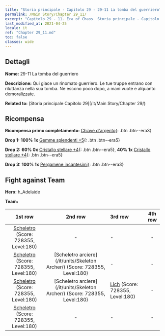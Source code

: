 ```yaml
---
title: "Storia principale - Capitolo 29 - 29-11 La tomba del guerriero"
permalink: /Main Story/Chapter 29_11/
excerpt: "Capitolo 29 - 11. Era of Chaos  Storia principale - Capitolo 29_11. 29-11 La tomba del guerriero"
last_modified_at: 2021-04-25
locale: it
ref: "Chapter 29_11.md"
toc: false
classes: wide
---
```


## Dettagli

 **Nome:** 29-11 La tomba del guerriero

 **Descrizione:** Qui giace un rinomato guerriero. Le tue truppe entrano con riluttanza nella sua tomba. Ne escono poco dopo, a mani vuote e alquanto demoralizzate.

 **Related to:** [Storia principale Capitolo 29](/it/Main Story/Chapter 29/)

## Ricompensa

 **Ricompensa primo completamento:** [Chiave d'argento](/ItemsIT/con_693/){: .btn .btn--era3}

 **Drop 1:** **100% 1x** [Gemme splendenti +5](/ItemsIT/mat_100/){: .btn .btn--era5}

 **Drop 2:** **60% 0x** [Cristallo stellare +4](/ItemsIT/mat_94/){: .btn .btn--era5}, **40% 1x** [Cristallo stellare +4](/ItemsIT/mat_94/){: .btn .btn--era5}

 **Drop 3:** **100% 1x** [Pergamene incantesimi](/ItemsIT/con_694/){: .btn .btn--era3}


## Fight against Team
 **Hero:** h_Adelaide

 **Team:**


  | 1st row | 2nd row | 3rd row | 4th row |
  |:----:|:----:|:----|:----:|
  | [Scheletro](/it/units/Skeleton/) (Score: 728355, Level:180)  | - | - | - |
  | [Scheletro](/it/units/Skeleton/) (Score: 728355, Level:180)  | [Scheletro arciere](/it/units/Skeleton Archer/) (Score: 728355, Level:180)  | - | - |
  | [Scheletro](/it/units/Skeleton/) (Score: 728355, Level:180)  | [Scheletro arciere](/it/units/Skeleton Archer/) (Score: 728355, Level:180)  | [Lich](/it/units/Lich/) (Score: 728355, Level:180)  | - |
  | [Scheletro](/it/units/Skeleton/) (Score: 728355, Level:180)  | - | - | - |


